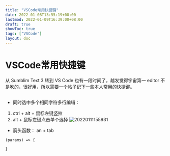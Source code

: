 ```yaml
---
title: "VSCode常用快捷键"
date: 2022-01-08T13:55:19+08:00
lastmod: 2022-01-09T16:39:00+08:00
draft: true
showToc: true
tags: ["VSCode"]
layout: doc
---
```

# VSCode常用快捷键
从 Sumblim Text 3 转到 VS Code 也有一段时间了，越发觉得宇宙第一 editor 不是吹的，很好用，所以需要一个帖子记下一些本人常用的快捷键。

##

- 同时选中多个相同字符多行编辑：

1. ctrl + alt + 鼠标左键竖拉
2. alt + 鼠标左键点击单个选择
   ![20220111155931](https://blogpic-1308403500.file.myqcloud.com/markdown/20220111155931.png#center)

- 箭头函数： an + tab

```
(params) => {

}
```
